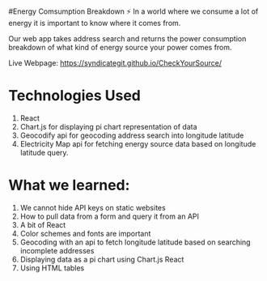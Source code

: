 #Energy Comsumption Breakdown ⚡
In a world where we consume a lot of energy it is important to know where it comes from.

Our web app takes address search and returns the power consumption breakdown of what kind of energy source
your power comes from. 

Live Webpage: https://syndicategit.github.io/CheckYourSource/ 

# Technologies Used
1. React
2. Chart.js for displaying pi chart representation of data
3. Geocodify api for geocoding address search into longitude latitude
4. Electricity Map api for fetching energy source data based on longitude latitude query.

# What we learned:
1. We cannot hide API keys on static websites
2. How to pull data from a form and query it from an API
3. A bit of React
4. Color schemes and fonts are important
5. Geocoding with an api to fetch longitude latitude based on searching incomplete addresses
6. Displaying data as a pi chart using Chart.js React
7. Using HTML tables

